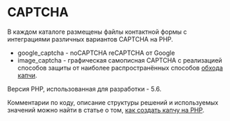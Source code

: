 # CAPTCHA
В каждом каталоге размещены файлы контактной формы с интеграциями различных вариантов CAPTCHA на PHP.

- google_captcha - noCAPTCHA reCAPTCHA от Google
- image_captcha - графическая самописная CAPTCHA с реализацией способов защиты от наиболее распространённых способов <a href="http://cccp-blog.com/razrabotchiku/kak-obojti-kapchu" title="Как обойти капчу" target="_blank">обхода капчи</a>. 

Версия PHP, использованная для разработки - 5.6.

Комментарии по коду, описание структуры решений и используемых значений можно найти в статье о том, <a href="http://cccp-blog.com/koding/kak-sdelat-kapchu-na-php" title="Каксделать капчу на PHP" target="_blank">как создать капчу на PHP</a>.
